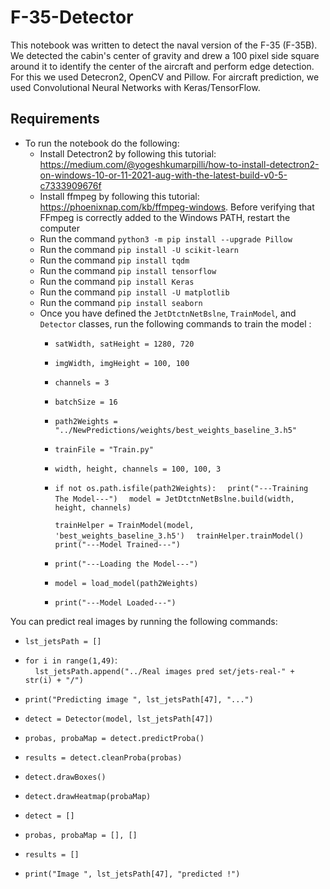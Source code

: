 # F-35-Detector
This notebook was written to detect the naval version of the F-35 (F-35B). We detected the cabin's center of gravity and drew a 100 pixel side square around it to identify the center of the aircraft and perform edge detection. For this we used Detecron2, OpenCV and Pillow. For aircraft prediction, we used Convolutional Neural Networks with Keras/TensorFlow.
## Requirements
- To run the notebook do the following:
  - Install Detectron2 by following this tutorial: https://medium.com/@yogeshkumarpilli/how-to-install-detectron2-on-windows-10-or-11-2021-aug-with-the-latest-build-v0-5-c7333909676f
  - Install ffmpeg by following this tutorial: https://phoenixnap.com/kb/ffmpeg-windows. Before verifying that FFmpeg is correctly added to the Windows PATH, restart the computer
  - Run the command ```python3 -m pip install --upgrade Pillow```
  - Run the command ```pip install -U scikit-learn```
  - Run the command ```pip install tqdm```
  - Run the command ```pip install tensorflow```
  - Run the command ```pip install Keras```
  - Run the command ```pip install -U matplotlib```
  - Run the command ```pip install seaborn```
  - Once you have defined the ```JetDtctnNetBslne```, ```TrainModel```, and ```Detector``` classes, run the following commands to train the model  :
    - ```satWidth, satHeight = 1280, 720```
    - ```imgWidth, imgHeight = 100, 100```
    - ```channels = 3```
    - ```batchSize = 16```
    
    - ```path2Weights = "../NewPredictions/weights/best_weights_baseline_3.h5"```
    - ```trainFile = "Train.py"```
    - ```width, height, channels = 100, 100, 3```
    
    - ```if not os.path.isfile(path2Weights):  ```
        ```print("---Training The Model---")  ```
        ```model = JetDtctnNetBslne.build(width, height, channels)  ```
        
        ```trainHelper = TrainModel(model, 'best_weights_baseline_3.h5')  ```
        ```trainHelper.trainModel()  ```
        ```print("---Model Trained---")```
        
    - ```print("---Loading the Model---")```
    - ```model = load_model(path2Weights)```
    - ```print("---Model Loaded---")```

You can predict real images by running the following commands:
  - ```lst_jetsPath = []```
  - ```for i in range(1,49)```:<br>
    &nbsp;&nbsp;&nbsp;&nbsp;```lst_jetsPath.append("../Real images pred set/jets-real-" + str(i) + "/")```
      
  - ```print("Predicting image ", lst_jetsPath[47], "...")```
  - ```detect = Detector(model, lst_jetsPath[47])```
  - ```probas, probaMap = detect.predictProba()```
  - ```results = detect.cleanProba(probas)```
  - ```detect.drawBoxes()```
  - ```detect.drawHeatmap(probaMap)```
  - ```detect = []```
  - ```probas, probaMap = [], []```
  - ```results = []```
  - ```print("Image ", lst_jetsPath[47], "predicted !")```


